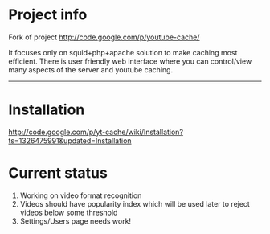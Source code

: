# Project info #

Fork of project http://code.google.com/p/youtube-cache/

It focuses only on squid+php+apache solution to make caching most efficient.
There is user friendly web interface where you can control/view many aspects of the server and youtube caching.


---


# Installation #

http://code.google.com/p/yt-cache/wiki/Installation?ts=1326475991&updated=Installation

# Current status #

  1. Working on video format recognition
  1. Videos should have popularity index which will be used later to reject videos below some threshold
  1. Settings/Users page needs work!